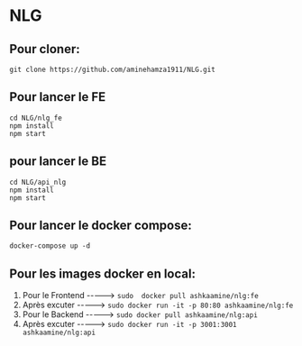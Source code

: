 # NLG

## Pour cloner:
`git clone https://github.com/aminehamza1911/NLG.git`

## Pour lancer le FE

```shell script
cd NLG/nlg_fe
npm install
npm start
```
## pour lancer le BE
```shell script
cd NLG/api_nlg
npm install
npm start
```

## Pour lancer le docker compose: 
`docker-compose up -d`

## Pour les images docker en local:

1. Pour le Frontend ----->  `sudo  docker pull ashkaamine/nlg:fe`
2. Après excuter ----->  `sudo docker run -it -p 80:80 ashkaamine/nlg:fe`
3. Pour le Backend ----->  `sudo docker pull ashkaamine/nlg:api`
4. Après excuter ----->  `sudo docker run -it -p 3001:3001 ashkaamine/nlg:api`
